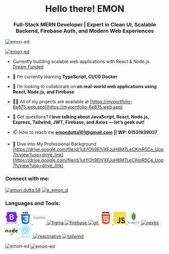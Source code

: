 <h1 align="center">Hello there! EMON</h1>
<h3 align="center">Full-Stack MERN Developer | Expert in Clean UI, Scalable Backend, Firebase Auth, and Modern Web Experiences</h3>

<p align="left"> <img src="https://komarev.com/ghpvc/?username=emon-ed&label=Profile%20views&color=0e75b6&style=flat" alt="emon-ed" /> </p>

<p align="left"> <a href="https://github.com/ryo-ma/github-profile-trophy"><img src="https://github-profile-trophy.vercel.app/?username=emon-ed" alt="emon-ed" /></a> </p>

- Currently building scalable web applications with React & Node.js. [Dream Funded](https://github.com/Emon-ED/Dream-Funded)

- 🌱 I’m currently learning **TypeScript, CI/CD Docker**

- 👯 I’m looking to collaborate on **on real-world web applications using React, Node.js, and Firebase**

- 👨‍💻 All of my projects are available at [https://myportfolio-6e875.web.app](https://myportfolio-6e875.web.app)

- 💬 Got questions? **I love talking about JavaScript, React, Node.js, Express, Tailwind, JWT, Firebase, and Axios — let’s geek out!**

- 📫 How to reach me **emondutta101@gmail.com || WP: 01531939037**

- 📄 Dive Into My Professional Background [https://drive.google.com/file/d/1utYOh9ElVXFJuH6M7LeCKmR5Ce_Uop7h/view?usp=drive_link](https://drive.google.com/file/d/1utYOh9ElVXFJuH6M7LeCKmR5Ce_Uop7h/view?usp=drive_link)

<h3 align="left">Connect with me:</h3>
<p align="left">
<a href="https://fb.com/emon.dutta.58" target="blank"><img align="center" src="https://raw.githubusercontent.com/rahuldkjain/github-profile-readme-generator/master/src/images/icons/Social/facebook.svg" alt="emon.dutta.58" height="30" width="40" /></a>
<a href="https://instagram.com/e_emon_d" target="blank"><img align="center" src="https://raw.githubusercontent.com/rahuldkjain/github-profile-readme-generator/master/src/images/icons/Social/instagram.svg" alt="e_emon_d" height="30" width="40" /></a>
</p>

<h3 align="left">Languages and Tools:</h3>
<p align="left"> <a href="https://getbootstrap.com" target="_blank" rel="noreferrer"> <img src="https://raw.githubusercontent.com/devicons/devicon/master/icons/bootstrap/bootstrap-plain-wordmark.svg" alt="bootstrap" width="40" height="40"/> </a> <a href="https://www.w3schools.com/css/" target="_blank" rel="noreferrer"> <img src="https://raw.githubusercontent.com/devicons/devicon/master/icons/css3/css3-original-wordmark.svg" alt="css3" width="40" height="40"/> </a> <a href="https://expressjs.com" target="_blank" rel="noreferrer"> <img src="https://raw.githubusercontent.com/devicons/devicon/master/icons/express/express-original-wordmark.svg" alt="express" width="40" height="40"/> </a> <a href="https://www.figma.com/" target="_blank" rel="noreferrer"> <img src="https://www.vectorlogo.zone/logos/figma/figma-icon.svg" alt="figma" width="40" height="40"/> </a> <a href="https://firebase.google.com/" target="_blank" rel="noreferrer"> <img src="https://www.vectorlogo.zone/logos/firebase/firebase-icon.svg" alt="firebase" width="40" height="40"/> </a> <a href="https://git-scm.com/" target="_blank" rel="noreferrer"> <img src="https://www.vectorlogo.zone/logos/git-scm/git-scm-icon.svg" alt="git" width="40" height="40"/> </a> <a href="https://www.w3.org/html/" target="_blank" rel="noreferrer"> <img src="https://raw.githubusercontent.com/devicons/devicon/master/icons/html5/html5-original-wordmark.svg" alt="html5" width="40" height="40"/> </a> <a href="https://developer.mozilla.org/en-US/docs/Web/JavaScript" target="_blank" rel="noreferrer"> <img src="https://raw.githubusercontent.com/devicons/devicon/master/icons/javascript/javascript-original.svg" alt="javascript" width="40" height="40"/> </a> <a href="https://www.mongodb.com/" target="_blank" rel="noreferrer"> <img src="https://raw.githubusercontent.com/devicons/devicon/master/icons/mongodb/mongodb-original-wordmark.svg" alt="mongodb" width="40" height="40"/> </a> <a href="https://nextjs.org/" target="_blank" rel="noreferrer"> <img src="https://cdn.worldvectorlogo.com/logos/nextjs-2.svg" alt="nextjs" width="40" height="40"/> </a> <a href="https://nodejs.org" target="_blank" rel="noreferrer"> <img src="https://raw.githubusercontent.com/devicons/devicon/master/icons/nodejs/nodejs-original-wordmark.svg" alt="nodejs" width="40" height="40"/> </a> <a href="https://reactjs.org/" target="_blank" rel="noreferrer"> <img src="https://raw.githubusercontent.com/devicons/devicon/master/icons/react/react-original-wordmark.svg" alt="react" width="40" height="40"/> </a> <a href="https://reactnative.dev/" target="_blank" rel="noreferrer"> <img src="https://reactnative.dev/img/header_logo.svg" alt="reactnative" width="40" height="40"/> </a> <a href="https://tailwindcss.com/" target="_blank" rel="noreferrer"> <img src="https://www.vectorlogo.zone/logos/tailwindcss/tailwindcss-icon.svg" alt="tailwind" width="40" height="40"/> </a> </p>

<p><img align="left" src="https://github-readme-stats.vercel.app/api/top-langs?username=emon-ed&show_icons=true&locale=en&layout=compact" alt="emon-ed" /></p>

<p>&nbsp;<img align="center" src="https://github-readme-stats.vercel.app/api?username=emon-ed&show_icons=true&locale=en" alt="emon-ed" /></p>
